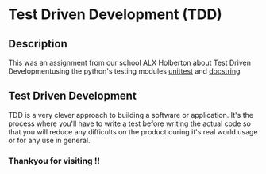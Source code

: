 # Test Driven Development (TDD)

## Description

This was an assignment from our school ALX Holberton about Test Driven Developmentusing the  python's testing modules [unittest](https://docs.python.org/3/library/unittest.html) and [docstring](https://docs.python.org/3.4/library/doctest.html)

## Test Driven Development
TDD is a very clever approach to building a software or application. It's the process where you'll have to write a test before writing the actual code so that you will reduce any difficults on the product during it's real world usage or for any use in general.

### Thankyou for visiting !!
